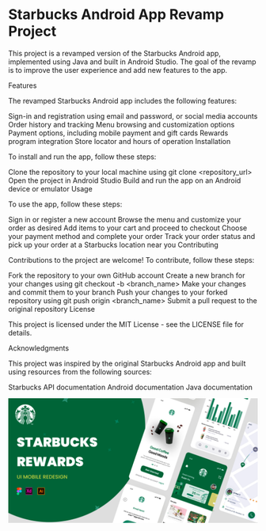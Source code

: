 <h1>Starbucks Android App Revamp Project</h1>

This project is a revamped version of the Starbucks Android app, implemented using Java and built in Android Studio. The goal of the revamp is to improve the user experience and add new features to the app.

</h2>Features</h2>

The revamped Starbucks Android app includes the following features:

Sign-in and registration using email and password, or social media accounts
Order history and tracking
Menu browsing and customization options
Payment options, including mobile payment and gift cards
Rewards program integration
Store locator and hours of operation
Installation

To install and run the app, follow these steps:

Clone the repository to your local machine using git clone <repository_url>
Open the project in Android Studio
Build and run the app on an Android device or emulator
Usage

To use the app, follow these steps:

Sign in or register a new account
Browse the menu and customize your order as desired
Add items to your cart and proceed to checkout
Choose your payment method and complete your order
Track your order status and pick up your order at a Starbucks location near you
Contributing

Contributions to the project are welcome! To contribute, follow these steps:

Fork the repository to your own GitHub account
Create a new branch for your changes using git checkout -b <branch_name>
Make your changes and commit them to your branch
Push your changes to your forked repository using git push origin <branch_name>
Submit a pull request to the original repository
License

This project is licensed under the MIT License - see the LICENSE file for details.

Acknowledgments

This project was inspired by the original Starbucks Android app and built using resources from the following sources:

Starbucks API documentation
Android documentation
Java documentation


![A picture of the strabucks app](https://github.com/Thet9354/Starbucks-Android-App/blob/aff773a6c75bb6eef8c225ada236df81ec0238f2/app/src/main/res/drawable/cover.png)


